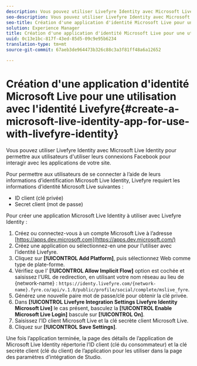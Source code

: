 ```yaml
---
description: Vous pouvez utiliser Livefyre Identity avec Microsoft Live Identity pour permettre aux utilisateurs d'utiliser leurs connexions Facebook pour interagir avec les applications de votre site.
seo-description: Vous pouvez utiliser Livefyre Identity avec Microsoft Live Identity pour permettre aux utilisateurs d'utiliser leurs connexions Facebook pour interagir avec les applications de votre site.
seo-title: Création d'une application d'identité Microsoft Live pour une utilisation avec l'identité Livefyre
solution: Experience Manager
title: Création d'une application d'identité Microsoft Live pour une utilisation avec l'identité Livefyre
uuid: 0c13e1bc-817f-43ed-85d5-09c9e95b6234
translation-type: tm+mt
source-git-commit: 67aeb3de964473b326c88c3a3f81ff48a6a12652

---
```



# Création d'une application d'identité Microsoft Live pour une utilisation avec l'identité Livefyre{#create-a-microsoft-live-identity-app-for-use-with-livefyre-identity}

Vous pouvez utiliser Livefyre Identity avec Microsoft Live Identity pour permettre aux utilisateurs d'utiliser leurs connexions Facebook pour interagir avec les applications de votre site.

Pour permettre aux utilisateurs de se connecter à l’aide de leurs informations d’identification Microsoft Live Identity, Livefyre requiert les informations d’identité Microsoft Live suivantes :

* ID client (clé privée)
* Secret client (mot de passe)

Pour créer une application Microsoft Live Identity à utiliser avec Livefyre Identity :

1. Créez ou connectez-vous à un compte Microsoft Live à l’adresse [https://apps.dev.microsoft.com](https://apps.dev.microsoft.com/)
1. Créez une application ou sélectionnez-en une pour l’utiliser avec l’identité Livefyre.
1. Cliquez sur **[!UICONTROL Add Platform]**, puis sélectionnez Web comme type de plate-forme.
1. Vérifiez que l’ **[!UICONTROL Allow Implicit Flow]** option est cochée et saisissez l’URL de redirection, en utilisant votre nom réseau au lieu de {network-name} : `https://identy.livefyre.com/{network-name}.fyre.co/api/v.1.0/public/profile/social/complete/mslive_fyre`.
1. Générez une nouvelle paire mot de passe/clé pour obtenir la clé privée.
1. Dans **[!UICONTROL Livefyre Integration Settings Livefyre Identity Microsoft Live]** le cas présent, basculez la **[!UICONTROL Enable Microsoft Live Login]** bascule sur **[!UICONTROL On]**.
1. Saisissez l’ID client Microsoft Live et la clé secrète client Microsoft Live.
1. Cliquez sur **[!UICONTROL Save Settings]**.

Une fois l’application terminée, la page des détails de l’application de Microsoft Live Identity répertorie l’ID client (clé du consommateur) et la clé secrète client (clé du client) de l’application pour les utiliser dans la page des paramètres d’intégration de Studio.
